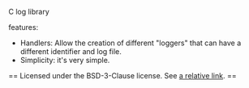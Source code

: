 C log library

features:
- Handlers: Allow the creation of different "loggers" that can have a different identifier and log file.
- Simplicity: it's very simple.

== Licensed under the BSD-3-Clause license. See [a relative link](LICENSE). ==